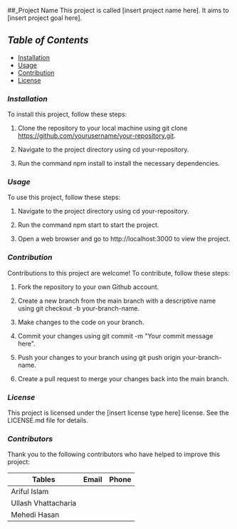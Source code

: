 ##_Project Name
This project is called [insert project name here]. It aims to [insert project goal here].


## _Table of Contents_

- [Installation]()
- [Usage]()
- [Contribution]()
- [License]()

### _Installation_

To install this project, follow these steps:

1. Clone the repository to your local machine using git clone https://github.com/yourusername/your-repository.git. 

2. Navigate to the project directory using cd your-repository. 

3. Run the command npm install to install the necessary dependencies.

### _Usage_

To use this project, follow these steps: 

1. Navigate to the project directory using cd your-repository. 

2. Run the command npm start to start the project. 

3. Open a web browser and go to http://localhost:3000 to view the project.

### _Contribution_

Contributions to this project are welcome! To contribute, follow these steps: 

1. Fork the repository to your own Github account. 

2. Create a new branch from the main branch with a descriptive name using git checkout -b your-branch-name. 

3. Make changes to the code on your branch. 

4. Commit your changes using git commit -m "Your commit message here". 

5. Push your changes to your branch using git push origin your-branch-name. 

6. Create a pull request to merge your changes back into the main branch.

### _License_

This project is licensed under the [insert license type here] license. See the LICENSE.md file for details.

### _Contributors_

Thank you to the following contributors who have helped to improve this project:

| Tables                           | Email    | Phone |
| -------------------------------- |:--------:| -----:|
| Ariful Islam           |         |          |01644252337
| Ullash Vhattacharia              |          |       |
| Mehedi Hasan                     |          |       |
